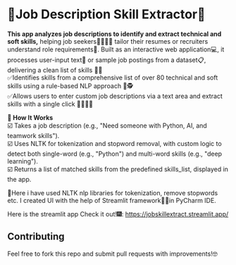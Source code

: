 # 📝Job Description Skill Extractor🤖 
__This app analyzes job descriptions to identify and extract technical and soft skills,__ helping job seekers👩‍🎓🧑‍🎓 tailor their resumes or recruiters understand role requirements🧐. Built as an interactive web application💻, it processes user-input text📄 or sample job postings from a dataset📋, delivering a clean list of skills 📃🎇 <br>
✅Identifies skills from a comprehensive list of over 80 technical and soft skills using a rule-based NLP approach 🧐🕵️ <br>
✅Allows users to enter custom job descriptions via a text area and extract skills with a single click 👩‍💻👨‍💻<br>

__🦋 How It Works__ <br>
☑️ Takes a job description (e.g., "Need someone with Python, AI, and teamwork skills"). <br>
☑️ Uses NLTK for tokenization and stopword removal, with custom logic to detect both single-word (e.g., "Python") and multi-word skills (e.g., "deep learning"). <br>
☑️ Returns a list of matched skills from the predefined skills_list, displayed in the app.<br>

📑Here i have used NLTK nlp libraries for tokenization, remove stopwords etc. I created UI with the help of Streamlit framework👩‍💻in PyCharm IDE.<br>

Here is the streamlit app Check it out!🎆: https://jobskillextract.streamlit.app/


## Contributing
Feel free to fork this repo and submit pull requests with improvements!🤓

